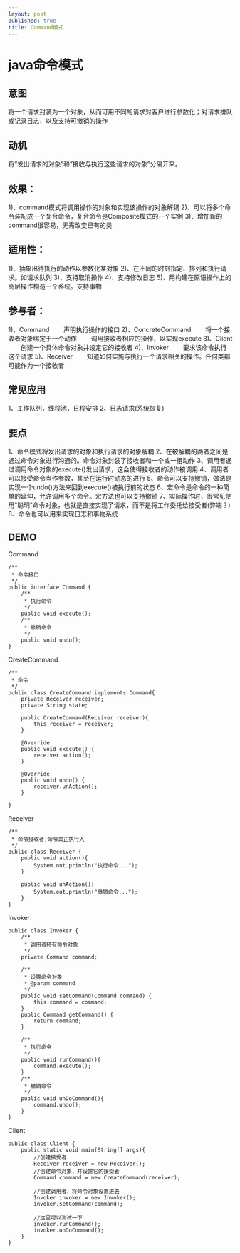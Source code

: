 ```yaml
---
layout: post
published: true
title: Command模式
---
```

# java命令模式

## 意图

将一个请求封装为一个对象，从而可用不同的请求对客户进行参数化；对请求排队或记录日志，以及支持可撤销的操作

## 动机

将”发出请求的对象”和”接收与执行这些请求的对象”分隔开来。

## 效果：

1)、command模式将调用操作的对象和实现该操作的对象解耦
2)、可以将多个命令装配成一个复合命令，复合命令是Composite模式的一个实例
3)、增加新的command很容易，无需改变已有的类

## 适用性：

1)、抽象出待执行的动作以参数化某对象
2)、在不同的时刻指定、排列和执行请求。如请求队列
3)、支持取消操作
4)、支持修改日志
5)、用构建在原语操作上的高层操作构造一个系统。支持事物

## 参与者：

1)、Command
　　声明执行操作的接口
2)、ConcreteCommand
　　将一个接收者对象绑定于一个动作
　　调用接收者相应的操作，以实现execute
3)、Client
　　创建一个具体命令对象并设定它的接收者
4)、Invoker
　　要求该命令执行这个请求
5)、Receiver
　　知道如何实施与执行一个请求相关的操作。任何类都可能作为一个接收者
 
## 常见应用

1、工作队列，线程池，日程安排
2、日志请求(系统恢复)

## 要点

1、命令模式将发出请求的对象和执行请求的对象解耦
2、在被解耦的两者之间是通过命令对象进行沟通的。命令对象封装了接收者和一个或一组动作
3、调用者通过调用命令对象的execute()发出请求，这会使得接收者的动作被调用
4、调用者可以接受命令当作参数，甚至在运行时动态的进行
5、命令可以支持撤销，做法是实现一个undo()方法来回到execute()被执行前的状态
6、宏命令是命令的一种简单的延伸，允许调用多个命令。宏方法也可以支持撤销
7、实际操作时，很常见使用"聪明"命令对象，也就是直接实现了请求，而不是将工作委托给接受者(弊端？)
8、命令也可以用来实现日志和事物系统
 
## DEMO

Command

    /**
     * 命令接口
     */
    public interface Command {
        /**
         * 执行命令
         */
        public void execute();
        /**
         * 撤销命令
         */
        public void undo();
    }

CreateCommand

    /**
     * 命令
     */
    public class CreateCommand implements Command{
        private Receiver receiver;
        private String state;

        public CreateCommand(Receiver receiver){
            this.receiver = receiver;
        }

        @Override
        public void execute() {
            receiver.action();
        }

        @Override
        public void undo() {
            receiver.unAction();
        }

    }
    
Receiver

    /**
     * 命令接收者,命令真正执行人
     */
    public class Receiver {
        public void action(){
            System.out.println("执行命令...");
        }

        public void unAction(){
            System.out.println("撤销命令...");
        }
    }
    
Invoker

    public class Invoker {
        /**
         * 调用者持有命令对象
         */
        private Command command;

        /**
         * 设置命令对象
         * @param command
         */
        public void setCommand(Command command) {
            this.command = command;
        }
        public Command getCommand() {
            return command;
        }

        /**
         * 执行命令
         */
        public void runCommand(){
            command.execute();
        }
        /**
         * 撤销命令
         */
        public void unDoCommand(){
            command.undo();
        }
    }
    
Client

    public class Client {
        public static void main(String[] args){
            //创建接受者
            Receiver receiver = new Receiver();
            //创建命令对象，并设置它的接受者
            Command command = new CreateCommand(receiver);

            //创建调用者，将命令对象设置进去
            Invoker invoker = new Invoker();
            invoker.setCommand(command);

            //这里可以测试一下
            invoker.runCommand();
            invoker.unDoCommand();
        }
    }